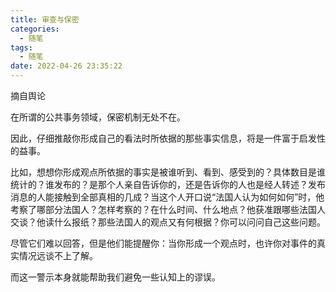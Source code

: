 ```yaml
---
title: 审查与保密
categories:
  - 随笔
tags:
  - 随笔
date: 2022-04-26 23:35:22
---
```

摘自舆论
<!-- more -->
在所谓的公共事务领域，保密机制无处不在。

因此，仔细推敲你形成自己的看法时所依据的那些事实信息，将是一件富于启发性的益事。

比如，想想你形成观点所依据的事实是被谁听到、看到、感受到的？具体数目是谁统计的？谁发布的？是那个人亲自告诉你的，还是告诉你的人也是经人转述？发布消息的人能接触到全部真相的几成？当这个人开口说“法国人认为如何如何”时，他考察了哪部分法国人？怎样考察的？在什么时间、什么地点？他获准跟哪些法国人交谈？他读什么报纸？那些法国人的观点又有何根据？你可以问问自己这些问题。

尽管它们难以回答，但是他们能提醒你：当你形成一个观点时，也许你对事件的真实情况远谈不上了解。

而这一警示本身就能帮助我们避免一些认知上的谬误。